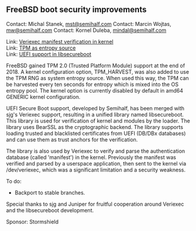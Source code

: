 ## FreeBSD boot security improvements ##

Contact: Michal Stanek, <mst@semihalf.com>
Contact: Marcin Wojtas, <mw@semihalf.com>
Contact: Kornel Duleba, <mindal@semihalf.com>  

Link:	 [Veriexec manifest verification in kernel](https://svnweb.freebsd.org/changeset/base/345830)  
Link:	 [TPM as entropy source](https://svnweb.freebsd.org/changeset/base/345438)  
Link:	 [UEFI support in libsecureboot](https://svnweb.freebsd.org/changeset/base/344840)  

FreeBSD gained TPM 2.0 (Trusted Platform Module) support at the end
of 2018.  A kernel configuration option, TPM_HARVEST, was also added
to use the TPM RNG as system entropy source.  When used this way,
the TPM can be harvested every ten seconds for entropy which is
mixed into the OS entropy pool.  The kernel option is currently
disabled by default in amd64 GENERIC kernel configuration.

UEFI Secure Boot support, developed by Semihalf, has been merged
with sjg's Veriexec support, resulting in a unified library named
libsecureboot.  This library is used for verification of kernel and
modules by the loader. The library uses BearSSL as the cryptographic
backend.  The library supports loading trusted and blacklisted
certificates from UEFI (DB/DBx databases) and can use them as trust
anchors for the verification.

The library is also used by Veriexec to verify and parse the
authentication database (called 'manifest')
in the kernel. Previously the manifest was
verified and parsed by a userspace application, then sent to the
kernel via /dev/veriexec, which was a significant limitation and a
security weakness.

To do:

* Backport to stable branches.

Special thanks to sjg and Juniper for fruitful cooperation around
Veriexec and the libsecureboot development.

Sponsor: Stormshield
